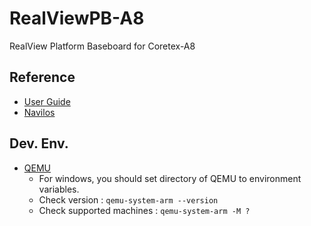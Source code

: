 # RealViewPB-A8

RealView Platform Baseboard for Coretex-A8

## Reference
- [User Guide](http://infocenter.arm.com/help/index.jsp?topic=/com.arm.doc.dui0417d/index.html)
- [Navilos](https://github.com/navilera/Navilos)

## Dev. Env.
- [QEMU](https://www.qemu.org/download/#windows)
  - For windows, you should set directory of QEMU to environment variables.
  - Check version : `qemu-system-arm --version`
  - Check supported machines : `qemu-system-arm -M ?`
